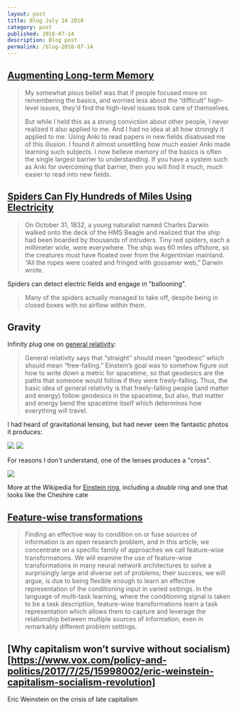 ```yaml
---
layout: post
title: Blog July 14 2018
category: post
published: 2018-07-14
description: Blog post
permalink: /blog-2018-07-14
---
```


## [Augmenting Long-term Memory](http://augmentingcognition.com/ltm.html)

> My somewhat pious belief was that if people focused more on remembering the basics, and worried less about the “difficult” high-level issues, they'd find the high-level issues took care of themselves.
>
> But while I held this as a strong conviction about other people, I never realized it also applied to me. And I had no idea at all how strongly it applied to me. Using Anki to read papers in new fields disabused me of this illusion. I found it almost unsettling how much easier Anki made learning such subjects. I now believe memory of the basics is often the single largest barrier to understanding. If you have a system such as Anki for overcoming that barrier, then you will find it much, much easier to read into new fields.

## [Spiders Can Fly Hundreds of Miles Using Electricity](https://www.theatlantic.com/science/archive/2018/07/the-electric-flight-of-spiders/564437/)

> On October 31, 1832, a young naturalist named Charles Darwin walked onto the deck of the HMS Beagle and realized that the ship had been boarded by thousands of intruders. Tiny red spiders, each a millimeter wide, were everywhere. The ship was 60 miles offshore, so the creatures must have floated over from the Argentinian mainland. “All the ropes were coated and fringed with gossamer web,” Darwin wrote.

Spiders can detect electric fields and engage in "ballooning".

> Many of the spiders actually managed to take off, despite being in closed boxes with no airflow within them.

## Gravity

Infinity plug one on [general relativity](https://infinityplusonemath.wordpress.com/2017/04/22/a-mathematical-intro-to-general-relativity-part-1/):

>  General relativity says that “straight” should mean “geodesic” which should mean “free-falling.” Einstein’s goal was to somehow figure out how to write down a metric for spacetime, so that geodesics are the paths that someone would follow if they were freely-falling.
> Thus, the basic idea of general relativity is that freely-falling people (and matter and energy) follow geodesics in the spacetime, but also, that matter and energy bend the spacetime itself which determines how everything will travel.

I had heard of gravitational lensing, but had never seen the fantastic photos it produces:

![](/gravitational-lensing/horseshoe.jpg)
![](/gravitational-lensing/rings.jpg)

For reasons I don't understand, one of the lenses produces a "cross".

![](/gravitational-lensing/cross.jpg)

More at the Wikipedia for [Einstein ring](https://en.wikipedia.org/wiki/Einstein_ring), including a _double_ ring and one that looks like the Cheshire cate

## [Feature-wise transformations](https://distill.pub/2018/feature-wise-transformations/)

> Finding an effective way to condition on or fuse sources of information is an open research problem, and in this article, we concentrate on a speciﬁc family of approaches we call feature-wise transformations. We will examine the use of feature-wise transformations in many neural network architectures to solve a surprisingly large and diverse set of problems; their success, we will argue, is due to being ﬂexible enough to learn an effective representation of the conditioning input in varied settings. In the language of multi-task learning, where the conditioning signal is taken to be a task description, feature-wise transformations learn a task representation which allows them to capture and leverage the relationship between multiple sources of information, even in remarkably different problem settings.

## [Why capitalism won’t survive without socialism)[https://www.vox.com/policy-and-politics/2017/7/25/15998002/eric-weinstein-capitalism-socialism-revolution]

Eric Weinstein on the crisis of late capitalism
